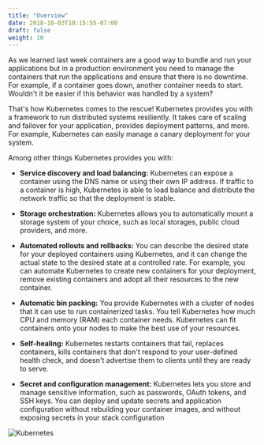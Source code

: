 ```yaml
---
title: "Overview"
date: 2018-10-03T10:15:55-07:00
draft: false
weight: 10
---
```


As we learned last week containers are a good way to bundle and run your applications but in a production environment you need to manage the containers that run the applications and ensure that there is no downtime. For example, if a container goes down, another container needs to start. Wouldn't it be easier if this behavior was handled by a system?

That's how Kubernetes comes to the rescue! Kubernetes provides you with a framework to run distributed systems resiliently. It takes care of scaling and failover for your application, provides deployment patterns, and more. For example, Kubernetes can easily manage a canary deployment for your system.

Among other things Kubernetes provides you with:

- **Service discovery and load balancing:** Kubernetes can expose a container using the DNS name or using their own IP address. If traffic to a container is high, Kubernetes is able to load balance and distribute the network traffic so that the deployment is stable.

- **Storage orchestration:** Kubernetes allows you to automatically mount a storage system of your choice, such as local storages, public cloud providers, and more.

- **Automated rollouts and rollbacks:** You can describe the desired state for your deployed containers using Kubernetes, and it can change the actual state to the desired state at a controlled rate. For example, you can automate Kubernetes to create new containers for your deployment, remove existing containers and adopt all their resources to the new container.

- **Automatic bin packing:** You provide Kubernetes with a cluster of nodes that it can use to run containerized tasks. You tell Kubernetes how much CPU and memory (RAM) each container needs. Kubernetes can fit containers onto your nodes to make the best use of your resources.

- **Self-healing:** Kubernetes restarts containers that fail, replaces containers, kills containers that don't respond to your user-defined health check, and doesn't advertise them to clients until they are ready to serve.

- **Secret and configuration management:** Kubernetes lets you store and manage sensitive information, such as passwords, OAuth tokens, and SSH keys. You can deploy and update secrets and application configuration without rebuilding your container images, and without exposing secrets in your stack configuration

![Kubernetes](/images/kubernetes.gif)